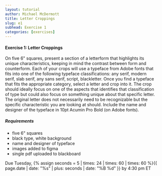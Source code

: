 ```yaml
---
layout: tutorial
author: Michael McDermott
title: Letter Croppings
slug: e1
subhead: Exercise 1
categories: [exercises]
---
```

#### Exercise 1: Letter Croppings
On five 6" squares, present a section of a letterform that highlights its unique characteristics, keeping in mind the contrast between form and counterform. Each of your crops will use a typeface from Adobe fonts that fits into one of the following typeface classifications: any serif, modern serif, slab serif, any sans serif, script, blackletter. Once you find a typeface that fits the appropriate category, select a letter and crop into it. The crop should ideally focus on one of the aspects that identifies that classification of type but could also focus on something unique about that specific letter. The original letter does not necessarily need to be recognizable but the specific characteristic you are looking at should. Include the name and designer of the typeface in 10pt Acumin Pro Bold (on Adobe fonts).

##### Requirements
* five 6" squares
* black type, white background
* name and designer of typeface
* images added to figma
* single pdf uploaded to blackboard

<span class="due">Due Tuesday, {% assign seconds = 5 | times: 24 | times: 60 | times: 60 %}{{ page.date | date: "%s" | plus: seconds | date: "%B %d" }} by 4:30 pm ET</span>

